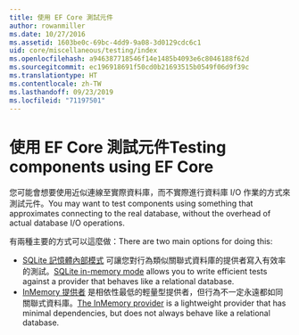 ```yaml
---
title: 使用 EF Core 測試元件
author: rowanmiller
ms.date: 10/27/2016
ms.assetid: 1603be0c-69bc-4dd9-9a08-3d0129cdc6c1
uid: core/miscellaneous/testing/index
ms.openlocfilehash: a946387718546f14e1485b4093e6c8046188f62d
ms.sourcegitcommit: ec196918691f50cd0b21693515b0549f06d9f39c
ms.translationtype: HT
ms.contentlocale: zh-TW
ms.lasthandoff: 09/23/2019
ms.locfileid: "71197501"
---
```

# <a name="testing-components-using-ef-core"></a><span data-ttu-id="865ef-102">使用 EF Core 測試元件</span><span class="sxs-lookup"><span data-stu-id="865ef-102">Testing components using EF Core</span></span>

<span data-ttu-id="865ef-103">您可能會想要使用近似連線至實際資料庫，而不實際進行資料庫 I/O 作業的方式來測試元件。</span><span class="sxs-lookup"><span data-stu-id="865ef-103">You may want to test components using something that approximates connecting to the real database, without the overhead of actual database I/O operations.</span></span>

<span data-ttu-id="865ef-104">有兩種主要的方式可以這麼做：</span><span class="sxs-lookup"><span data-stu-id="865ef-104">There are two main options for doing this:</span></span>
 * <span data-ttu-id="865ef-105">[SQLite 記憶體內部模式](sqlite.md) 可讓您對行為類似關聯式資料庫的提供者寫入有效率的測試。</span><span class="sxs-lookup"><span data-stu-id="865ef-105">[SQLite in-memory mode](sqlite.md) allows you to write efficient tests against a provider that behaves like a relational database.</span></span>
 * <span data-ttu-id="865ef-106">[InMemory 提供者](in-memory.md) 是相依性最低的輕量型提供者，但行為不一定永遠都如同關聯式資料庫。</span><span class="sxs-lookup"><span data-stu-id="865ef-106">[The InMemory provider](in-memory.md) is a lightweight provider that has minimal dependencies, but does not always behave like a relational database.</span></span>

